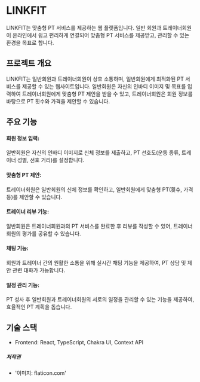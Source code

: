 # LINKFIT

LINKFIT는 맞춤형 PT 서비스를 제공하는 웹 플랫폼입니다. 일반 회원과 트레이너회원이 온라인에서 쉽고 편리하게 연결되어 맞춤형 PT 서비스를 제공받고, 관리할 수 있는 환경을 목표로 합니다.

## 프로젝트 개요

LINKFIT는 일반회원과 트레이너회원이 상호 소통하며, 일반회원에게 최적화된 PT 서비스를 제공할 수 있는 웹사이트입니다. 일반회원은 자신의 인바디 이미지 및 목표를 입력하여 트레이너회원에게 맞춤형 PT 제안을 받을 수 있고, 트레이너회원은 회원 정보를 바탕으로 PT 횟수와 가격을 제안할 수 있습니다.

## 주요 기능

#### 회원 정보 입력:

일반회원은 자신의 인바디 이미지로 신체 정보를 제출하고, PT 선호도(운동 종류, 트레이너 성별, 선호 거리)를 설정합니다.

#### 맞춤형 PT 제안:

트레이너회원은 일반회원의 신체 정보를 확인하고, 일반회원에게 맞춤형 PT(횟수, 가격 등)를 제안할 수 있습니다.

#### 트레이너 리뷰 기능:

일반회원은 트레이너회원과의 PT 서비스를 완료한 후 리뷰를 작성할 수 있어, 트레이너회원의 평가를 공유할 수 있습니다.

#### 채팅 기능:

회원과 트레이너 간의 원활한 소통을 위해 실시간 채팅 기능을 제공하여, PT 상담 및 제안 관련 대화가 가능합니다.

#### 일정 관리 기능:

PT 성사 후 일반회원과 트레이너회원의 서로의 일정을 관리할 수 있는 기능을 제공하여, 효율적인 PT 계획을 돕습니다.

## 기술 스택

- Frontend: React, TypeScript, Chakra UI, Context API

##### 저작권

- '이미지: flaticon.com'
